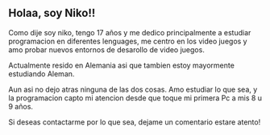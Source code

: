 ## Holaa, soy Niko!!
  Como dije soy niko, tengo 17 años y me dedico principalmente a estudiar programacion en diferentes lenguages, me centro en los video juegos y amo probar nuevos entornos de desarollo de video juegos.
  
  Actualmente resido en Alemania asi que tambien estoy mayormente estudiando Aleman.
  
  Aun asi no dejo atras ninguna de las dos cosas. Amo estudiar lo que sea, y la programacion capto mi atencion desde que toque mi primera Pc a mis 8 u 9 años. 

  Si deseas contactarme por lo que sea, dejame un comentario estare atento!
<!--
**NikooGramp/NikooGramp** is a ✨ _special_ ✨ repository because its `README.md` (this file) appears on your GitHub profile.

Here are some ideas to get you started:

- 🔭 I’m currently working on ...
- 🌱 I’m currently learning ...
- 👯 I’m looking to collaborate on ...
- 🤔 I’m looking for help with ...
- 💬 Ask me about ...
- 📫 How to reach me: ...
- 😄 Pronouns: ...
- ⚡ Fun fact: ...
-->
